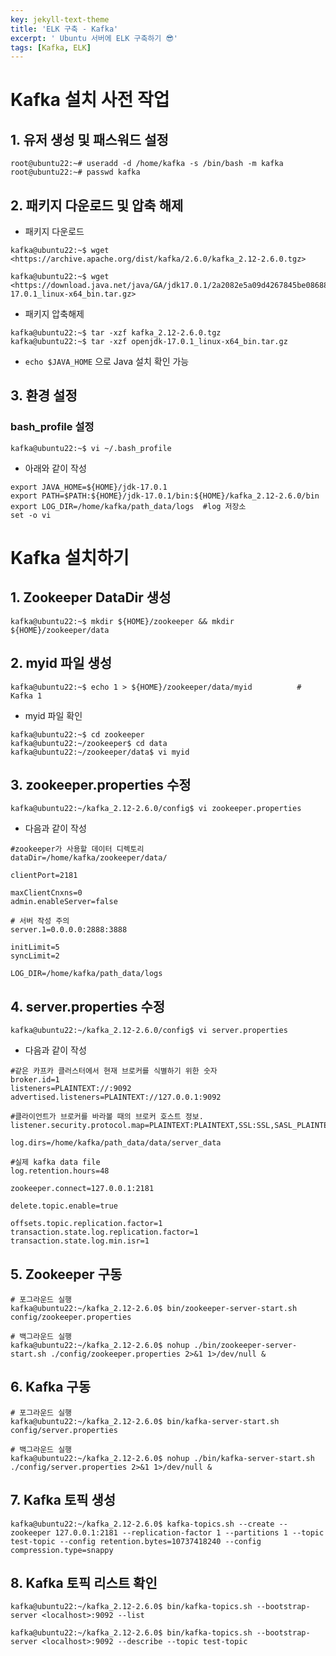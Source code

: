 ```yaml
---
key: jekyll-text-theme
title: 'ELK 구축 - Kafka'
excerpt: ' Ubuntu 서버에 ELK 구축하기 😎'
tags: [Kafka, ELK]
---
```


# Kafka 설치 사전 작업


## **1. 유저 생성 및 패스워드 설정**

```
root@ubuntu22:~# useradd -d /home/kafka -s /bin/bash -m kafka
root@ubuntu22:~# passwd kafka
```

## **2. 패키지 다운로드 및 압축 해제**

- 패키지 다운로드

```
kafka@ubuntu22:~$ wget <https://archive.apache.org/dist/kafka/2.6.0/kafka_2.12-2.6.0.tgz>

kafka@ubuntu22:~$ wget <https://download.java.net/java/GA/jdk17.0.1/2a2082e5a09d4267845be086888add4f/12/GPL/openjdk-17.0.1_linux-x64_bin.tar.gz>
```

- 패키지 압축해제

```
kafka@ubuntu22:~$ tar -xzf kafka_2.12-2.6.0.tgz
kafka@ubuntu22:~$ tar -xzf openjdk-17.0.1_linux-x64_bin.tar.gz
```

- `echo $JAVA_HOME` 으로 Java 설치 확인 가능

## **3. 환경 설정**

### **bash_profile 설정**

```
kafka@ubuntu22:~$ vi ~/.bash_profile
```

- 아래와 같이 작성

```
export JAVA_HOME=${HOME}/jdk-17.0.1
export PATH=$PATH:${HOME}/jdk-17.0.1/bin:${HOME}/kafka_2.12-2.6.0/bin
export LOG_DIR=/home/kafka/path_data/logs  #log 저장소
set -o vi
```



# **Kafka 설치하기**

## **1. Zookeeper DataDir 생성**

```
kafka@ubuntu22:~$ mkdir ${HOME}/zookeeper && mkdir ${HOME}/zookeeper/data
```

## **2. myid 파일 생성**

```
kafka@ubuntu22:~$ echo 1 > ${HOME}/zookeeper/data/myid          # Kafka 1
```

- myid 파일 확인

```
kafka@ubuntu22:~$ cd zookeeper
kafka@ubuntu22:~/zookeeper$ cd data
kafka@ubuntu22:~/zookeeper/data$ vi myid
```

## **3. zookeeper.properties 수정**

```
kafka@ubuntu22:~/kafka_2.12-2.6.0/config$ vi zookeeper.properties
```

- 다음과 같이 작성

```
#zookeeper가 사용할 데이터 디렉토리
dataDir=/home/kafka/zookeeper/data/

clientPort=2181

maxClientCnxns=0
admin.enableServer=false

# 서버 작성 주의
server.1=0.0.0.0:2888:3888

initLimit=5
syncLimit=2

LOG_DIR=/home/kafka/path_data/logs
```

## **4. server.properties 수정**

```
kafka@ubuntu22:~/kafka_2.12-2.6.0/config$ vi server.properties
```

- 다음과 같이 작성

```
#같은 카프카 클러스터에서 현재 브로커를 식별하기 위한 숫자
broker.id=1
listeners=PLAINTEXT://:9092
advertised.listeners=PLAINTEXT://127.0.0.1:9092

#클라이언트가 브로커를 바라볼 때의 브로커 호스트 정보.
listener.security.protocol.map=PLAINTEXT:PLAINTEXT,SSL:SSL,SASL_PLAINTEXT:SASL_PLAINTEXT,SASL_SSL:SASL_SSL

log.dirs=/home/kafka/path_data/data/server_data

#실제 kafka data file
log.retention.hours=48

zookeeper.connect=127.0.0.1:2181

delete.topic.enable=true

offsets.topic.replication.factor=1
transaction.state.log.replication.factor=1
transaction.state.log.min.isr=1
```

## **5. Zookeeper 구동**

```
# 포그라운드 실행
kafka@ubuntu22:~/kafka_2.12-2.6.0$ bin/zookeeper-server-start.sh config/zookeeper.properties

# 백그라운드 실행
kafka@ubuntu22:~/kafka_2.12-2.6.0$ nohup ./bin/zookeeper-server-start.sh ./config/zookeeper.properties 2>&1 1>/dev/null &
```

## **6. Kafka 구동**

```
# 포그라운드 실행
kafka@ubuntu22:~/kafka_2.12-2.6.0$ bin/kafka-server-start.sh config/server.properties

# 백그라운드 실행
kafka@ubuntu22:~/kafka_2.12-2.6.0$ nohup ./bin/kafka-server-start.sh ./config/server.properties 2>&1 1>/dev/null &
```

## **7. Kafka 토픽 생성**

```
kafka@ubuntu22:~/kafka_2.12-2.6.0$ kafka-topics.sh --create --zookeeper 127.0.0.1:2181 --replication-factor 1 --partitions 1 --topic test-topic --config retention.bytes=10737418240 --config compression.type=snappy
```

## **8. Kafka 토픽 리스트 확인**

```
kafka@ubuntu22:~/kafka_2.12-2.6.0$ bin/kafka-topics.sh --bootstrap-server <localhost>:9092 --list
```

```
kafka@ubuntu22:~/kafka_2.12-2.6.0$ bin/kafka-topics.sh --bootstrap-server <localhost>:9092 --describe --topic test-topic
```



